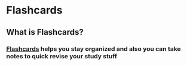 # Flashcards
## What is Flashcards?
### [Flashcards](https://en.wikipedia.org/wiki/Flashcard) helps you stay organized and also you can take notes to quick revise your study stuff
